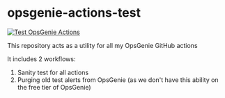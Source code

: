 # opsgenie-actions-test
[![Test OpsGenie Actions](https://github.com/rockem/opsgenie-actions-test/actions/workflows/test.yml/badge.svg)](https://github.com/rockem/opsgenie-actions-test/actions/workflows/test.yml)

This repository acts as a utility for all my OpsGenie GitHub actions

It includes 2 workflows:
1. Sanity test for all actions 
2. Purging old test alerts from OpsGenie (as we don't have this ability on the free tier of OpsGenie)
